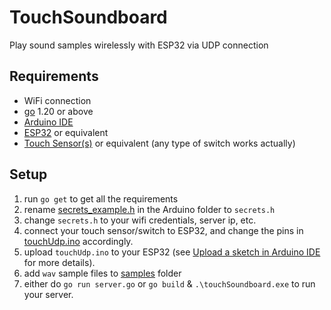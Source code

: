 # TouchSoundboard
 Play sound samples wirelessly with ESP32 via UDP connection

## Requirements
- WiFi connection
- [go](https://go.dev/) 1.20 or above
- [Arduino IDE](https://www.arduino.cc/en/software)
- [ESP32](https://www.espressif.com/en/products/socs/esp32) or equivalent
- [Touch Sensor(s)](https://www.google.com/search?q=Touch+Sensor+ttp223) or equivalent (any type of switch works actually)

## Setup
1. run `go get` to get all the requirements
2. rename [secrets_example.h](Arduino/touchUdp/secrets_example.h) in the Arduino folder to `secrets.h`
3. change `secrets.h` to your wifi credentials, server ip, etc.
4. connect your touch sensor/switch to ESP32, and change the pins in [touchUdp.ino](Arduino/touchUdp/touchUdp.ino) accordingly.
5. upload `touchUdp.ino` to your ESP32 (see [Upload a sketch in Arduino IDE](https://support.arduino.cc/hc/en-us/articles/4733418441116-Upload-a-sketch-in-Arduino-IDE) for more details).
6. add `wav` sample files to [samples](./samples/) folder
7. either do `go run server.go` or `go build` & `.\touchSoundboard.exe` to run your server. 
